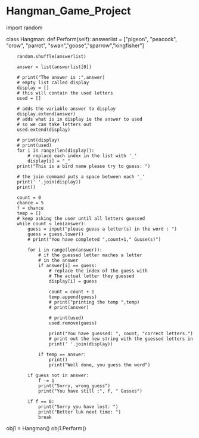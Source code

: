 # Hangman_Game_Project
import random

class Hangman:
    def Perform(self):
        answerlist = ["pigeon", "peacock", "crow", "parrot", "swan","goose","sparrow","kingfisher"]

        random.shuffle(answerlist)

        answer = list(answerlist[0])

        # print("The answer is :",answer)
        # empty list called display
        display = []
        # this will contain the used letters
        used = []

        # adds the variable answer to display
        display.extend(answer)
        # adds what is in display ie the answer to used
        # so we can take letters out
        used.extend(display)

        # print(display)
        # print(used)
        for i in range(len(display)):
            # replace each index in the list with '_'
            display[i] = "_"
        print("This is a bird name please try to guess: ")

        # the join command puts a space between each '_'
        print(' '.join(display))
        print()

        count = 0
        chance = 5
        f = chance
        temp = []
        # keep asking the user until all letters guessed
        while count < len(answer):
            guess = input("please guess a letter(s) in the word : ")
            guess = guess.lower()
            # print("You have completed ",count+1," Gusse(s)")

            for i in range(len(answer)):
                # if the guessed letter maches a letter
                # in the answer
                if answer[i] == guess:
                    # replace the index of the guess with
                    # The actual letter they guessed
                    display[i] = guess

                    count = count + 1
                    temp.append(guess)
                    # print("printing the temp ",temp)
                    # print(answer)

                    # print(used)
                    used.remove(guess)

                    print("You have guessed: ", count, "correct letters.")
                    # print out the new string with the guessed letters in
                    print(' '.join(display))

                if temp == answer:
                    print()
                    print("Well done, you guess the word")

            if guess not in answer:
                f -= 1
                print("Sorry, wrong guess")
                print("You have still :", f, " Gusses")

            if f == 0:
                print("Sorry you have lost: ")
                print("Better luk next time: ")
                break


obj1 = Hangman()
obj1.Perform()

